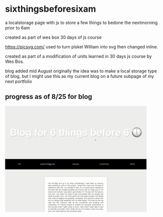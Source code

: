 # sixthingsbeforesixam
a localstorage page with js to store a few things to bedone the nextmorning prior to 6am


created as part of wes box 30 days of js course

https://picsvg.com/ used to turn piskel William into svg then changed inline.

created as part of a modification of units learned in 30 days js course by Wes Bos. 

blog added mid August originally the idea was to make a local storage type of blog, but I might use this as my current blog on a future subpage of my next portfolio




## progress as of 8/25 for blog

![8-25 progress](images/Blog-for-6-things.gif)

  